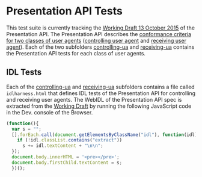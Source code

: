 # Presentation API Tests

This test suite is currently tracking the [Working Draft 13 October 2015][working-draft] of the Presentation API. The Presentation API describes the [conformance criteria for two classes of user agents][conformance-classes] ([controlling user agent][dfn-controlling-user-agent] and [receiving user agent][dfn-receiving-user-agent]). Each of the two subfolders [controlling-ua](./controlling-ua) and [receiving-ua](./receiving-ua) contains the Presentation API tests for each class of user agents.

## IDL Tests

Each of the [controlling-ua](./controlling-ua) and [receiving-ua](./receiving-ua) subfolders contains a file called `idlharness.html` that defines IDL tests of the Presentation API for controlling and receiving user agents. The WebIDL of the Presentation API spec is extracted from the [Working Draft][working-draft] by running the following JavaScript code in the Dev. console of the Browser. 

```javascript
(function(){
  var s = "";
  [].forEach.call(document.getElementsByClassName("idl"), function(idl) {
    if (!idl.classList.contains("extract"))
      s += idl.textContent + "\n\n";
  });
  document.body.innerHTML = '<pre></pre>';
  document.body.firstChild.textContent = s;
  })();
```

[working-draft]: http://www.w3.org/TR/2015/WD-presentation-api-20151013/
[conformance-classes]: http://www.w3.org/TR/2015/WD-presentation-api-20151013/#conformance-classes
[dfn-controlling-user-agent]: http://www.w3.org/TR/2015/WD-presentation-api-20151013/#dfn-controlling-user-agent
[dfn-receiving-user-agent]: http://www.w3.org/TR/2015/WD-presentation-api-20151013/#dfn-receiving-user-agent